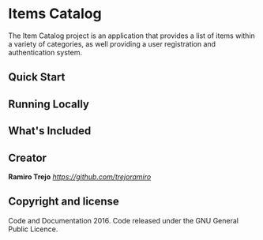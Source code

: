 # Items Catalog

The Item Catalog project is an application that provides a list of items within a variety of categories, as well providing a user registration and authentication system.

## Quick Start

## Running Locally

## What's Included

## Creator

**Ramiro Trejo**
*<https://github.com/trejoramiro>*

## Copyright and license

Code and Documentation 2016. Code released under the GNU General Public Licence.

